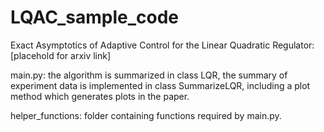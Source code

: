 # LQAC_sample_code
Exact Asymptotics of Adaptive Control for the Linear Quadratic Regulator: [placehold for arxiv link]

main.py: the algorithm is summarized in class LQR,  the summary of experiment data is implemented in class SummarizeLQR, including a plot method which generates plots in the paper.

helper_functions: folder containing functions required by main.py.
